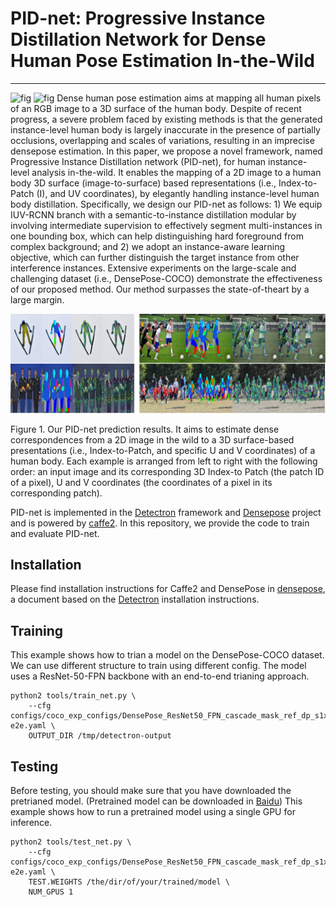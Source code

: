 # PID-net: Progressive Instance Distillation Network for Dense Human Pose Estimation In-the-Wild
-------
![fig](https://github.com/hhhzzj/PID-net/blob/master/result_5.gif)
![fig](https://github.com/hhhzzj/PID-net/blob/master/result_7.gif)
Dense human pose estimation aims at mapping all human
pixels of an RGB image to a 3D surface of the human
body. Despite of recent progress, a severe problem faced by
existing methods is that the generated instance-level human
body is largely inaccurate in the presence of partially occlusions,
overlapping and scales of variations, resulting in
an imprecise densepose estimation. In this paper, we propose
a novel framework, named Progressive Instance Distillation
network (PID-net), for human instance-level analysis
in-the-wild. It enables the mapping of a 2D image to
a human body 3D surface (image-to-surface) based representations
(i.e., Index-to-Patch (I), and UV coordinates),
by elegantly handling instance-level human body distillation.
Specifically, we design our PID-net as follows: 1)
We equip IUV-RCNN branch with a semantic-to-instance
distillation modular by involving intermediate supervision
to effectively segment multi-instances in one bounding box,
which can help distinguishing hard foreground from complex
background; and 2) we adopt an instance-aware learning
objective, which can further distinguish the target instance
from other interference instances. Extensive experiments
on the large-scale and challenging dataset (i.e.,
DensePose-COCO) demonstrate the effectiveness of our
proposed method. Our method surpasses the state-of-theart
by a large margin.

![fig](https://github.com/hhhzzj/PID-net/blob/master/result-PID.png)

Figure 1. Our PID-net prediction results. It aims to estimate dense correspondences from a 2D image in the wild to a 3D surface-based
presentations (i.e., Index-to-Patch, and specific U and V coordinates) of a human body. Each example is arranged from left to right with the
following order: an input image and its corresponding 3D Index-to Patch (the patch ID of a pixel), U and V coordinates (the coordinates of
a pixel in its corresponding patch).

PID-net is implemented in the [Detectron](https://github.com/facebookresearch/Detectron) framework and [Densepose](https://github.com/facebookresearch/Densepose) project and is powered by [caffe2](https://github.com/facebookarchive/caffe2). In this repository, we provide the code to train and evaluate PID-net.

Installation
-------
Please find installation instructions for Caffe2 and DensePose in [densepose](https://github.com/facebookresearch/DensePose/blob/master/INSTALL.md), a document based on the [Detectron](https://github.com/facebookresearch/Detectron) installation instructions.

Training
-------
This example shows how to trian a model on the DensePose-COCO dataset. We can use different structure to train using different config. The model uses a ResNet-50-FPN backbone with an end-to-end trianing approach.

```
python2 tools/train_net.py \
    --cfg configs/coco_exp_configs/DensePose_ResNet50_FPN_cascade_mask_ref_dp_s1x-e2e.yaml \
    OUTPUT_DIR /tmp/detectron-output
```

Testing
-------
Before testing, you should make sure that you have downloaded the pretrianed model. (Pretrained model can be downloaded in [Baidu](https://pan.baidu.com/s/1Eu7EqUiw3H2ExkUOAXLeCg)) This example shows how to run a pretrained model using a single GPU for inference. 
```
python2 tools/test_net.py \
    --cfg configs/coco_exp_configs/DensePose_ResNet50_FPN_cascade_mask_ref_dp_s1x-e2e.yaml \
    TEST.WEIGHTS /the/dir/of/your/trained/model \
    NUM_GPUS 1
```



